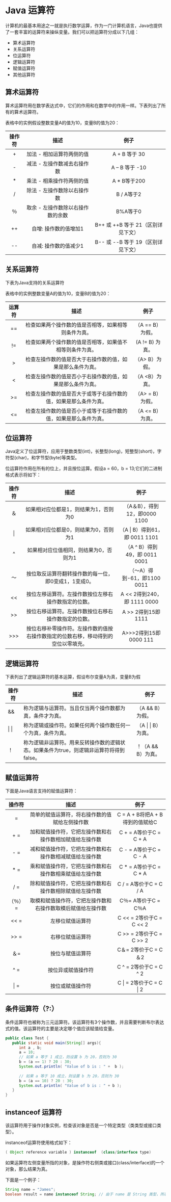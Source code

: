 # Java 运算符

计算机的最基本用途之一就是执行数学运算，作为一门计算机语言，Java也提供了一套丰富的运算符来操纵变量。我们可以把运算符分成以下几组：

- 算术运算符
- 关系运算符
- 位运算符
- 逻辑运算符
- 赋值运算符
- 其他运算符

## 算术运算符

算术运算符用在数学表达式中，它们的作用和在数学中的作用一样。下表列出了所有的算术运算符。

表格中的实例假设整数变量A的值为10，变量B的值为20：

| 操作符 |               描述                |                例子                |
| :----: | :-------------------------------: | :--------------------------------: |
|   +    |     加法 - 相加运算符两侧的值     |           A + B 等于 30            |
|   -    |    减法 - 左操作数减去右操作数    |           A – B 等于 -10           |
|   *    |     乘法 - 相乘操作符两侧的值     |            A * B等于200            |
|   /    |    除法 - 左操作数除以右操作数    |             B / A等于2             |
|   ％   | 取余 - 左操作数除以右操作数的余数 |              B%A等于0              |
|   ++   |       自增: 操作数的值增加1       | B++ 或 ++B 等于 21（区别详见下文） |
|   --   |       自减: 操作数的值减少1       | B-- 或 --B 等于 19（区别详见下文） |

## 关系运算符

下表为Java支持的关系运算符

表格中的实例整数变量A的值为10，变量B的值为20：

| 运算符 |                             描述                             |       例子       |
| :----: | :----------------------------------------------------------: | :--------------: |
|   ==   |     检查如果两个操作数的值是否相等，如果相等则条件为真。     | （A == B）为假。 |
|   !=   |   检查如果两个操作数的值是否相等，如果值不相等则条件为真。   | (A != B) 为真。  |
|   >    |  检查左操作数的值是否大于右操作数的值，如果是那么条件为真。  |  （A> B）为假。  |
|   <    |  检查左操作数的值是否小于右操作数的值，如果是那么条件为真。  |  （A <B）为真。  |
|   >=   | 检查左操作数的值是否大于或等于右操作数的值，如果是那么条件为真。 | （A> = B）为假。 |
|   <=   | 检查左操作数的值是否小于或等于右操作数的值，如果是那么条件为真。 | （A <= B）为真。 |

## 位运算符

Java定义了位运算符，应用于整数类型(int)，长整型(long)，短整型(short)，字符型(char)，和字节型(byte)等类型。

位运算符作用在所有的位上，并且按位运算。假设a = 60，b = 13;它们的二进制格式表示将如下：

| 操作符 |                             描述                             |              例子              |
| :----: | :----------------------------------------------------------: | :----------------------------: |
|   ＆   |            如果相对应位都是1，则结果为1，否则为0             | （A＆B），得到12，即0000 1100  |
|   \|   |            如果相对应位都是0，则结果为0，否则为1             | （A \| B）得到61，即 0011 1101 |
|   ^    |            如果相对应位值相同，则结果为0，否则为1            | （A ^ B）得到49，即 0011 0001  |
|   〜   |     按位取反运算符翻转操作数的每一位，即0变成1，1变成0。     |  （〜A）得到-61，即1100 0011   |
|   <<   |     按位左移运算符。左操作数按位左移右操作数指定的位数。     |  A << 2得到240，即 1111 0000   |
|   >>   |     按位右移运算符。左操作数按位右移右操作数指定的位数。     |      A >> 2得到15即 1111       |
|  >>>   | 按位右移补零操作符。左操作数的值按右操作数指定的位数右移，移动得到的空位以零填充。 |     A>>>2得到15即0000 111      |

## 逻辑运算符

下表列出了逻辑运算符的基本运算，假设布尔变量A为真，变量B为假

| 操作符 | 描述                                                         | 例子                |
| ------ | ------------------------------------------------------------ | ------------------- |
| &&     | 称为逻辑与运算符。当且仅当两个操作数都为真，条件才为真。     | （A && B）为假。    |
| \| \|  | 称为逻辑或操作符。如果任何两个操作数任何一个为真，条件为真。 | （A \| \| B）为真。 |
| ！     | 称为逻辑非运算符。用来反转操作数的逻辑状态。如果条件为true，则逻辑非运算符将得到false。 | ！（A && B）为真。  |

## 赋值运算符

下面是Java语言支持的赋值运算符：

| 操作符  |                             描述                             |              例子               |
| :-----: | :----------------------------------------------------------: | :-----------------------------: |
|    =    |        简单的赋值运算符，将右操作数的值赋给左侧操作数        | C = A + B将把A + B得到的值赋给C |
|   + =   |   加和赋值操作符，它把左操作数和右操作数相加赋值给左操作数   |     C + = A等价于C = C + A      |
|   - =   |   减和赋值操作符，它把左操作数和右操作数相减赋值给左操作数   |     C - = A等价于C = C -  A     |
|   * =   |   乘和赋值操作符，它把左操作数和右操作数相乘赋值给左操作数   |     C * = A等价于C = C * A      |
|   / =   |   除和赋值操作符，它把左操作数和右操作数相除赋值给左操作数   |     C / = A等价于C = C / A      |
| （％）= | 取模和赋值操作符，它把左操作数和右操作数取模后赋值给左操作数 |      C％= A等价于C = C％A       |
|  << =   |                       左移位赋值运算符                       |    C << = 2等价于C = C << 2     |
|  >> =   |                       右移位赋值运算符                       |    C >> = 2等价于C = C >> 2     |
|   ＆=   |                       按位与赋值运算符                       |      C＆= 2等价于C = C＆2       |
|   ^ =   |                      按位异或赋值操作符                      |     C ^ = 2等价于C = C ^ 2      |
|  \| =   |                       按位或赋值操作符                       |    C \| = 2等价于C = C \| 2     |

## 条件运算符（?:）

条件运算符也被称为三元运算符。该运算符有3个操作数，并且需要判断布尔表达式的值。该运算符的主要是决定哪个值应该赋值给变量。

```java
public class Test {
   public static void main(String[] args){
      int a , b;
      a = 10;
      // 如果 a 等于 1 成立，则设置 b 为 20，否则为 30
      b = (a == 1) ? 20 : 30;
      System.out.println( "Value of b is : " +  b );
 
      // 如果 a 等于 10 成立，则设置 b 为 20，否则为 30
      b = (a == 10) ? 20 : 30;
      System.out.println( "Value of b is : " + b );
   }
}
```

## instanceof 运算符

该运算符用于操作对象实例，检查该对象是否是一个特定类型（类类型或接口类型）。

instanceof运算符使用格式如下：

```java
( Object reference variable ) instanceof  (class/interface type)
```

如果运算符左侧变量所指的对象，是操作符右侧类或接口(class/interface)的一个对象，那么结果为真。

下面是一个例子：

```java
String name = "James";
boolean result = name instanceof String; // 由于 name 是 String 类型，所以返回真
```

